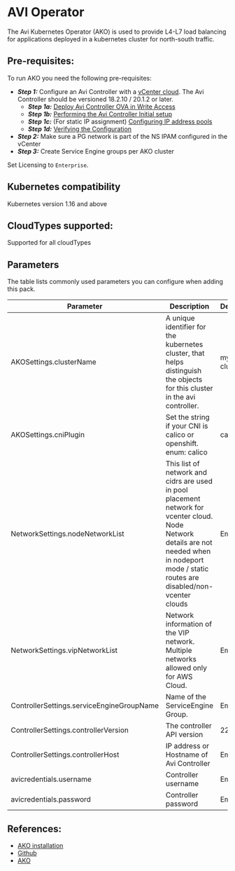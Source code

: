 # AVI Operator
The Avi Kubernetes Operator (AKO) is used to provide L4-L7 load balancing for applications deployed in a kubernetes cluster for north-south traffic.

## Pre-requisites:
To run AKO you need the following pre-requisites:

* <i>**Step 1:**</i> Configure an Avi Controller with a [vCenter cloud](https://avinetworks.com/docs/latest/installing-avi-vantage-for-vmware-vcenter/). The Avi Controller should be versioned 18.2.10 / 20.1.2 or later.
    * <i>**Step 1a:**</i> [Deploy Avi Controller OVA in Write Access](https://avinetworks.com/docs/latest/installing-avi-vantage-for-vmware-vcenter/#deploying-avi-vantage-in-write-access-mode) 
    * <i>**Step 1b:**</i> [Performing the Avi Controller Initial setup](https://avinetworks.com/docs/latest/installing-avi-vantage-for-vmware-vcenter/#performing-the-avi-controller-initial-setup)
    * <i>**Step 1c:**</i> (For static IP assignment) [Configuring IP address pools](https://avinetworks.com/docs/latest/installing-avi-vantage-for-vmware-vcenter/#configuring-ip-address-pools)
    * <i>**Step 1d:**</i> [Verifying the Configuration](https://avinetworks.com/docs/latest/installing-avi-vantage-for-vmware-vcenter/#verifying-the-configuration)
* <i>**Step 2:**</i> Make sure a PG network is part of the NS IPAM configured in the vCenter
* <i>**Step 3:**</i> Create Service Engine groups per AKO cluster

Set Licensing to `Enterprise`.

## Kubernetes compatibility
Kubernetes version 1.16 and above

## CloudTypes supported:
Supported for all cloudTypes

## Parameters

The table lists commonly used parameters you can configure when adding this pack.

| Parameter  | Description | Default  | Required | 
| --- | --- | --- | --- |
| AKOSettings.clusterName | A unique identifier for the kubernetes cluster, that helps distinguish the objects for this cluster in the avi controller. | my-cluster | Yes |
| AKOSettings.cniPlugin | Set the string if your CNI is calico or openshift. enum: calico|canal|flannel|openshift|antrea|ncp | Empty  | Yes, for calico or openshift  |
| NetworkSettings.nodeNetworkList  | This list of network and cidrs are used in pool placement network for vcenter cloud. Node Network details are not needed when in nodeport mode / static routes are disabled/non-vcenter clouds | Empty  | Yes  |
| NetworkSettings.vipNetworkList | Network information of the VIP network. Multiple networks allowed only for AWS Cloud. | Empty  | Yes  |  
| ControllerSettings.serviceEngineGroupName  | Name of the ServiceEngine Group.  | Empty  | Yes  |
| ControllerSettings.controllerVersion | The controller API version  | 22.1.2 | Yes  |  | ControllerSettings.cloudName | The configured cloud name on the Avi controller.  | Default-Cloud  | Yes  |
| ControllerSettings.controllerHost  | IP address or Hostname of Avi Controller  | Empty  | Yes  |  
| avicredentials.username  | Controller username | Empty  | Yes  |
| avicredentials.password  | Controller password | Empty  | Yes  |

## References:
* [AKO installation](https://avinetworks.com/docs/ako/1.9/ako-installation/)
* [Github](https://github.com/vmware/load-balancer-and-ingress-services-for-kubernetes/tree/release-1.9.2)
* [AKO](https://avinetworks.com/docs/ako/1.9/avi-kubernetes-operator/)
